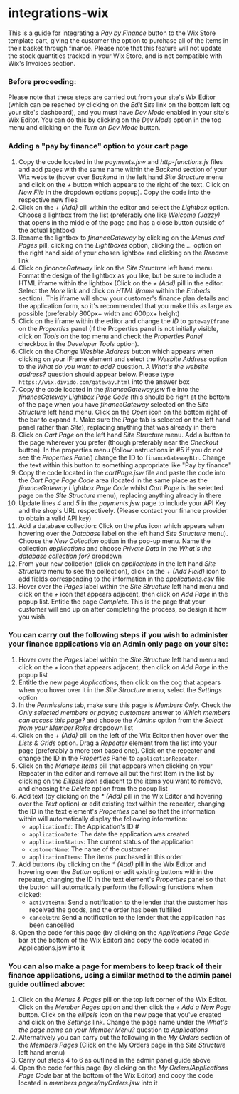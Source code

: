 # integrations-wix

This is a guide for integrating a _Pay by Finance_ button to the Wix Store template cart, giving the customer the option to purchase all of the items in their basket through finance. Please note that this feature will not update the stock quantities tracked in your Wix Store, and is not compatible with Wix's Invoices section. 

### Before proceeding: 
Please note that these steps are carried out from your site's Wix Editor (which can be reached by clicking on the _Edit Site_ link on the bottom left og your site's dashboard), and you must have _Dev Mode_ enabled in your site's Wix Editor. You can do this by clicking on the _Dev Mode_ option in the top menu and clicking on the _Turn on Dev Mode_ button.

### Adding a "pay by finance" option to your cart page

1. Copy the code located in the _payments.jsw_ and _http-functions.js_ files and add pages with the same name within the _Backend_ section of your Wix website (hover over _Backend_ in the left hand _Site Structure_ menu and click on the _+_ button which appears to the right of the text. Click on _New File_ in the dropdown options popup). Copy the code into the respective new files
2. Click on the _+ (Add)_ pill within the editor and select the _Lightbox_  option. Choose a lightbox from the list (preferably one like _Welcome (Jazzy)_ that opens in the middle of the page and has a close button outside of the actual lightbox)
3. Rename the lightbox to _financeGateway_ by clicking on the _Menus and Pages_ pill, clicking on the _Lightboxes_ option, clicking the _..._ option on the right hand side of your chosen lightbox and clicking on the _Rename_ link
4. Click on _financeGateway_ link on the _Site Structure_ left hand menu. Format the design of the lightbox as you like, but be sure to include a HTML iframe within the lightbox (Click on the _+ (Add)_ pill in the editor. Select the _More_ link and click on _HTML iframe_ within the _Embeds_ section). This iframe will show your customer's finance plan details and the application form, so it's recommended that you make this as large as possible (preferably 800px+ width and 600px+ height)
5. Click on the iframe within the editor and change the _ID_ to `gatewayIframe` on the _Properties_ panel (If the Properties panel is not initially visible, click on _Tools_ on the top menu and check the _Properties Panel_ checkbox in the _Developer Tools_ option).
6. Click on the _Change Wesbite Address_ button which appears when clicking on your iFrame element and select the _Wesbite Address_ option to the _What do you want to add?_ question. A _What's the website address?_ question should appear below. Please type `https://wix.divido.com/gateway.html` into the answer box
7. Copy the code located in the _financeGateway.jsw_ file into the _financeGateway Lightbox Page Code_ (this should be right at the bottom of the page when you have _financeGateway_ selected on the _Site Structure_ left hand menu. Click on the _Open_ icon on the bottom right of the bar to expand it. Make sure the _Page_ tab is selected on the left hand panel rather than _Site_), replacing anything that was already in there
8. Click on _Cart Page_ on the left hand _Site Structure_ menu. Add a button to the page wherever you prefer (though preferably near the _Checkout_ button). In the properties menu (follow instructions in #5 if you do not see the _Properties Panel_) change the ID to `financeGatewayBtn`. Change the text within this button to something appropriate like "Pay by finance"
9. Copy the code located in the _cartPage.jsw_ file and paste the code into the _Cart Page Page Code_ area (located in the same place as the _financeGateway Lightbox Page Code_ whilst _Cart Page_ is the selected page on the _Site Structure_ menu), replacing anything already in there
10. Update lines _4_ and _5_ in the _payments.jsw_ page to include your API Key and the shop's URL respectively. (Please contact your finance provider to obtain a valid API key)
11. Add a database collection: Click on the _plus_ icon which appears when hovering over the _Database_ label on the left hand _Site Structure_ menu). Choose the _New Collection_ option in the pop-up menu. Name the collection _applications_ and choose _Private Data_ in the _What's the database collection for?_ dropdown
12. From your new collection (click on _applications_ in the left hand _Site Structure_ menu to see the collection), click on the _+ (Add Field)_ icon to add fields corresponding to the information in the _applications.csv_ file
13. Hover over the _Pages_ label within the _Site Structure_ left hand menu and click on the _+_ icon that appears adjacent, then click on _Add Page_ in the popup list. Entitle the page _Complete_. This is the page that your customer will end up on after completing the process, so design it how you wish.

### You can carry out the following steps if you wish to administer your finance applications via an Admin only page on your site:

1. Hover over the _Pages_ label within the _Site Structure_ left hand menu and click on the _+_ icon that appears adjacent, then click on _Add Page_ in the popup list
2. Entitle the new page _Applications_, then click on the cog that appears when you hover over it in the _Site Structure_ menu, select the _Settings_ option
3. In the _Permissions_ tab, make sure this page is _Members Only_. Check the _Only selected members or paying customers_ answer to _Which members can access this page?_ and choose the _Admins_ option from the _Select from your Member Roles_ dropdown list
4. Click on the _+ (Add)_ pill on the left of the Wix Editor then hover over the _Lists & Grids_ option. Drag a _Repeater_ element from the list into your page (preferably a more text based one). Click on the repeater and change the ID in the _Properties_ Panel to `applicationRepeater`.
5. Click on the _Manage Items_ pill that appears when clicking on your Repeater in the editor and remove all but the first Item in the list by clicking on the _Ellipsis icon_ adjacent to the items you want to remove, and choosing the _Delete_ option from the popup list
6. Add text (by clicking on the _* (Add)_ pill in the Wix Editor and hovering over the _Text_ option) or edit existing text within the repeater, changing the ID in the text element's _Properties_ panel so that the information within will automatically display the following information:
    - `applicationId`: The Application's ID #
    - `applicationDate`: The date the application was created
    - `applicationStatus`: The current status of the application
    - `customerName`: The name of the customer
    - `applicationItems`: The items purchased in this order
7. Add buttons (by clicking on the _* (Add)_ pill in the Wix Editor and hovering over the _Button_ option) or edit existing buttons within the repeater, changing the ID in the text element's _Properties_ panel so that the button will automatically perform the following functions when clicked:
    - `activateBtn`: Send a notification to the lender that the customer has received the goods, and the order has been fulfilled
    - `cancelBtn`: Send a notification to the lender that the application has been cancelled
8. Open the code for this page (by clicking on the _Applications Page Code_ bar at the bottom of the Wix Editor) and copy the code located in Applications.jsw into it

### You can also make a page for members to keep track of their finance applications, using a similar method to the admin panel guide outlined above:

1. Click on the _Menus & Pages_ pill on the top left corner of the Wix Editor. Click on the _Member Pages_ option and then click the _+ Add a New Page_ button. Click on the _ellipsis_ icon on the new page that you've created and click on the _Settings_ link. Change the page name under the _What's the page name on your Member Menu?_ question to _Applications_
1. Alternatively you can carry out the following in the _My Orders_ section of the _Members Pages_ (Click on the My Orders page in the _Site Structure_ left hand menu)
2. Carry out steps 4 to 6 as outlined in the admin panel guide above
3. Open the code for this page (by clicking on the _My Orders/Applications Page Code_ bar at the bottom of the Wix Editor) and copy the code located in _members pages/myOrders.jsw_ into it
